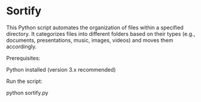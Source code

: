 # Sortify

This Python script automates the organization of files within a specified directory. It categorizes files into different folders based on their types (e.g., documents, presentations, music, images, videos) and moves them accordingly.

Prerequisites:

Python installed (version 3.x recommended)

Run the script:

python sortify.py
